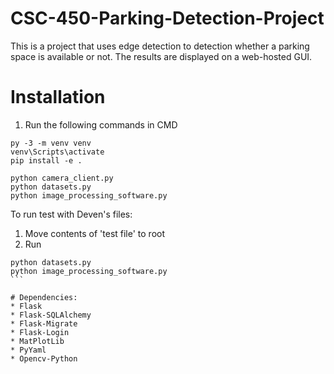 # CSC-450-Parking-Detection-Project
This is a project that uses edge detection to detection whether a parking space is available or not. The results are displayed on a web-hosted GUI.

# Installation
1. Run the following commands in CMD

```
py -3 -m venv venv
venv\Scripts\activate
pip install -e .
```

```
python camera_client.py
python datasets.py
python image_processing_software.py
```

To run test with Deven's files:
1. Move contents of 'test file' to root
2. Run
````
python datasets.py
python image_processing_software.py
```

# Dependencies:
* Flask
* Flask-SQLAlchemy
* Flask-Migrate
* Flask-Login
* MatPlotLib
* PyYaml
* Opencv-Python
